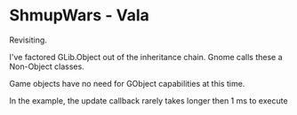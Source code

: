 # ShmupWars - Vala

Revisiting.

I've factored GLib.Object out of the inheritance chain. Gnome calls these a Non-Object classes.

Game objects have no need for GObject capabilities at this time.

In the example, the update callback rarely takes longer then 1 ms to execute

